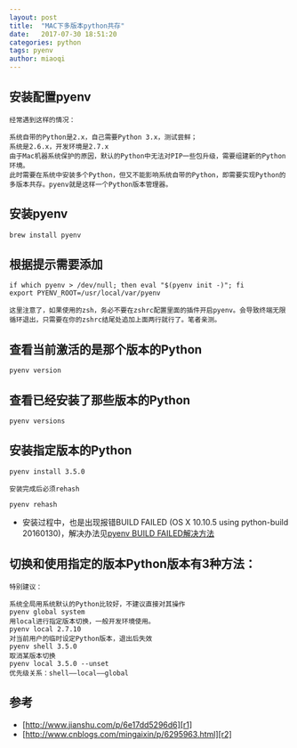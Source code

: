 ```yaml
---
layout: post
title:  "MAC下多版本python共存"
date:   2017-07-30 18:51:20
categories: python
tags: pyenv
author: miaoqi
---
```

                                    
## 安装配置pyenv

    经常遇到这样的情况：
        
    系统自带的Python是2.x，自己需要Python 3.x，测试尝鲜；
    系统是2.6.x，开发环境是2.7.x
    由于Mac机器系统保护的原因，默认的Python中无法对PIP一些包升级，需要组建新的Python环境。
    此时需要在系统中安装多个Python，但又不能影响系统自带的Python，即需要实现Python的多版本共存。pyenv就是这样一个Python版本管理器。

## 安装pyenv

    brew install pyenv

## 根据提示需要添加

    if which pyenv > /dev/null; then eval "$(pyenv init -)"; fi
    export PYENV_ROOT=/usr/local/var/pyenv
    
    这里注意了，如果使用的zsh，务必不要在zshrc配置里面的插件开启pyenv。会导致终端无限循环退出，只需要在你的zshrc结尾处追加上面两行就行了。笔者亲测。

## 查看当前激活的是那个版本的Python

    pyenv version

## 查看已经安装了那些版本的Python

    pyenv versions

## 安装指定版本的Python

    pyenv install 3.5.0
    
    安装完成后必须rehash
    
    pyenv rehash
    
* 安装过程中，也是出现报错BUILD FAILED (OS X 10.10.5 using python-build 20160130)，解决办法见[pyenv BUILD FAILED解决方法][e1]
    
## 切换和使用指定的版本Python版本有3种方法：

    特别建议：
    
    系统全局用系统默认的Python比较好，不建议直接对其操作
    pyenv global system
    用local进行指定版本切换，一般开发环境使用。
    pyenv local 2.7.10
    对当前用户的临时设定Python版本，退出后失效
    pyenv shell 3.5.0
    取消某版本切换
    pyenv local 3.5.0 --unset
    优先级关系：shell——local——global

## 参考

* [http://www.jianshu.com/p/6e17dd5296d6][r1]
* [http://www.cnblogs.com/mingaixin/p/6295963.html][r2]

[e1]:http://www.cnblogs.com/mingaixin/p/6295799.html
[r1]: http://www.jianshu.com/p/6e17dd5296d6
[r2]: http://www.cnblogs.com/mingaixin/p/6295963.html